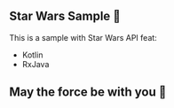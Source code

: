 ## Star Wars Sample 🚀
This is a sample with Star Wars API
feat: 
* Kotlin
* RxJava
## May the force be with you 🌮 